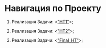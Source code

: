 # Навигация по Проекту

1. Реализация Задачи: <["HT1"](https://github.com/Ikul23/JS_continuation/tree/main/HT1)>;

2. Реализация Задачи: <["HT2"](https://github.com/Ikul23/JS_continuation/tree/main/HT2)>;

3. Реализация Задачи: <["Final_HT"](https://github.com/Ikul23/JS_continuation/tree/main/Final_HT)>;
